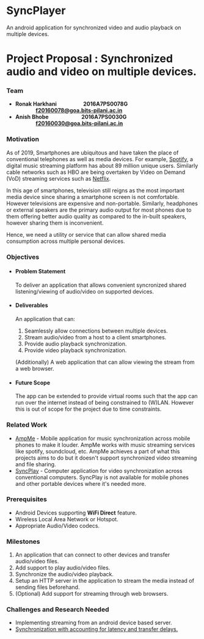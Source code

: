 # SyncPlayer

An android application for synchronized video and audio playback on multiple devices.



# Project Proposal : Synchronized audio and video on multiple devices.

### Team 

- **Ronak Harkhani &nbsp;&nbsp;&nbsp;&nbsp;&nbsp;&nbsp;&nbsp;&nbsp;&nbsp;&nbsp;&nbsp;&nbsp;&nbsp;&nbsp;&nbsp;&nbsp;&nbsp;&nbsp;&nbsp;&nbsp;2016A7PS0078G &nbsp;&nbsp;&nbsp;&nbsp;&nbsp;&nbsp;&nbsp;&nbsp;&nbsp;&nbsp;&nbsp;&nbsp;&nbsp;&nbsp;&nbsp;&nbsp;f20160078@goa.bits-pilani.ac.in**
- **Anish Bhobe &nbsp;&nbsp;&nbsp;&nbsp;&nbsp;&nbsp;&nbsp;&nbsp;&nbsp;&nbsp;&nbsp;&nbsp;&nbsp;&nbsp;&nbsp;&nbsp;&nbsp;&nbsp;&nbsp;&nbsp;&nbsp;&nbsp;&nbsp;&nbsp;&nbsp;2016A7PS0030G &nbsp;&nbsp;&nbsp;&nbsp;&nbsp;&nbsp;&nbsp;&nbsp;&nbsp;&nbsp;&nbsp;&nbsp;&nbsp;&nbsp;&nbsp;&nbsp;f20160030@goa.bits-pilani.ac.in**

### Motivation

As of 2019, Smartphones are ubiquitous and have taken the place of conventional telephones as well as media devices. For example, [Spotify](https://www.spotify.com), a digital music streaming platform has about 89 million unique users. Similarly cable networks such as HBO are being overtaken by Video on Demand (VoD) streaming services such as [Netflix](https://www.netflix.com).

In this age of smartphones, television still reigns as the most important media device since sharing a smartphone screen is not comfortable. However televisions are expensive and non-portable. Similarly, headphones or external speakers are the primary audio output for most phones due to them offering better audio quality as compared to the in-built speakers, however sharing them is inconvenient.

Hence, we need a utility or service that can allow shared media consumption across multiple personal devices.

### Objectives

- #### Problem Statement

  To deliver an application that allows convenient syncronized shared listening/viewing of audio/video on supported devices. 

- #### Deliverables

  An application that can:

  1. Seamlessly allow connections between multiple devices.
  2. Stream audio/video from a host to a client smartphones.
  3. Provide audio playback synchronization.
  4. Provide video playback synchronization.

  (Additionally) A web application that can allow viewing the stream from a web browser.

- #### Future Scope

  The app can be extended to provide virtual rooms such that the app can run over the internet instead of being constrained to (W)LAN. However this is out of scope for the project due to time constraints.

### Related Work

- [AmpMe](https://www.ampme.com) - Mobile application for music synchronization across mobile phones to make it louder. AmpMe works with music streaming services like spotify, soundcloud, etc. AmpMe achieves  a part of what this projects aims to do but it doesn't support synchronized video streaming and file sharing.
- [SyncPlay](https://syncplay.pl) - Computer application for video synchronization across conventional computers. SyncPlay is not available for mobile phones and other portable devices where it's needed more.

### Prerequisites

- Android Devices supporting **WiFi Direct** feature.
- Wireless Local Area Network or Hotspot.
- Appropriate Audio/Video codecs.

### Milestones

1. An application that can connect to other devices and transfer audio/video files.
2. Add support to play audio/video files.
3. Synchronize the audio/video playback.
4. Setup an HTTP server in the application to stream the media instead of sending files beforehand.
5. (Optional) Add support for streaming through web browsers.

### Challenges and Research Needed

- Implementing streaming from an android device based server.
- [Synchronization with accounting for latency and transfer delays.](https://pub.tik.ee.ethz.ch/students/2015-FS/SA-2015-02.pdf)
